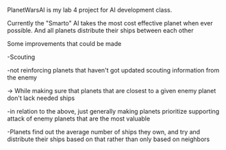 PlanetWarsAI is my lab 4 project for AI development class.

Currently the "Smarto" AI takes the most cost effective planet when ever possible.
And all planets distribute their ships between each other

Some improvements that could be made

-Scouting

-not reinforcing planets that haven't got updated scouting information from the enemy
  
  -> While making sure that planets that are closest to a given enemy planet don't lack needed ships

-in relation to the above, just generally making planets prioritize supporting attack of enemy planets that are the most valuable

-Planets find out the average number of ships they own, and try and distribute their ships based on that rather than only based on neighbors
